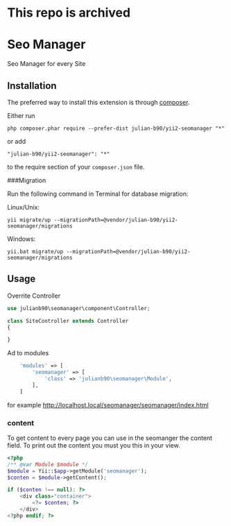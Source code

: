 # This repo is archived

Seo Manager
===========
Seo Manager for every Site

Installation
------------

The preferred way to install this extension is through [composer](http://getcomposer.org/download/).

Either run

```
php composer.phar require --prefer-dist julian-b90/yii2-seomanager "*"
```

or add

```
"julian-b90/yii2-seomanager": "*"
```

to the require section of your `composer.json` file.

###Migration


Run the following command in Terminal for database migration:

Linux/Unix:
```
yii migrate/up --migrationPath=@vendor/julian-b90/yii2-seomanager/migrations
```

Windows:
```
yii.bat migrate/up --migrationPath=@vendor/julian-b90/yii2-seomanager/migrations
```


Usage
-----

Overrite Controller
```php
use julianb90\seomanager\component\Controller;

class SiteController extends Controller
{

}
```

Ad to modules
```php
    'modules' => [
        'seomanager' => [
            'class' => 'julianb90\seomanager\Module',
        ],
    ]
```

for example http://localhost.local/seomanager/seomanager/index.html


### content

To get content to every page you can use in the seomanger the content field.
To print out the content you must you this in your view.

```php
<?php
/** @var Module $module */
$module = Yii::$app->getModule('seomanager');
$conten = $module->getContent();

if ($conten !== null): ?>
    <div class="container">
        <?= $conten; ?>
    </div>
<?php endif; ?>
```
